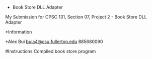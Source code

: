 * Book Store DLL Adapter

My Submission for CPSC 131, Section 07, Project 2 - Book Store DLL Adapter

*Information

*Alex Bui <buia4@csu.fullerton.edu> 885680090

#Instructions
Compiled book store program

